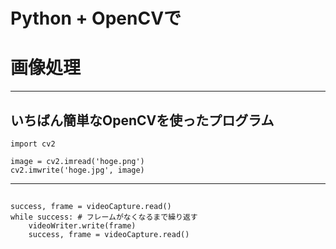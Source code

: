# Python + OpenCVで
# 画像処理

---
## いちばん簡単なOpenCVを使ったプログラム

```
import cv2

image = cv2.imread('hoge.png')
cv2.imwrite('hoge.jpg', image)
```

---
## 

```
success, frame = videoCapture.read()
while success: # フレームがなくなるまで繰り返す
    videoWriter.write(frame)
    success, frame = videoCapture.read()
```